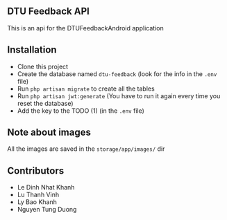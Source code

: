 ## DTU Feedback API

This is an api for the DTUFeedbackAndroid application 

## Installation

* Clone this project
* Create the database named `dtu-feedback` (look for the info in the
`.env` file)
* Run `php artisan migrate` to create all the tables
* Run `php artisan jwt:generate` (You have to run it again every time
you reset the database)
* Add the key to the TODO (1) (in the `.env` file)

## Note about images

All the images are saved in the `storage/app/images/` dir

## Contributors
* Le Dinh Nhat Khanh
* Lu Thanh Vinh
* Ly Bao Khanh
* Nguyen Tung Duong